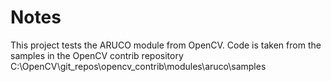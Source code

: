# Notes

This project tests the ARUCO module from OpenCV.
Code is taken from the samples in the OpenCV contrib repository
C:\OpenCV\git_repos\opencv_contrib\modules\aruco\samples